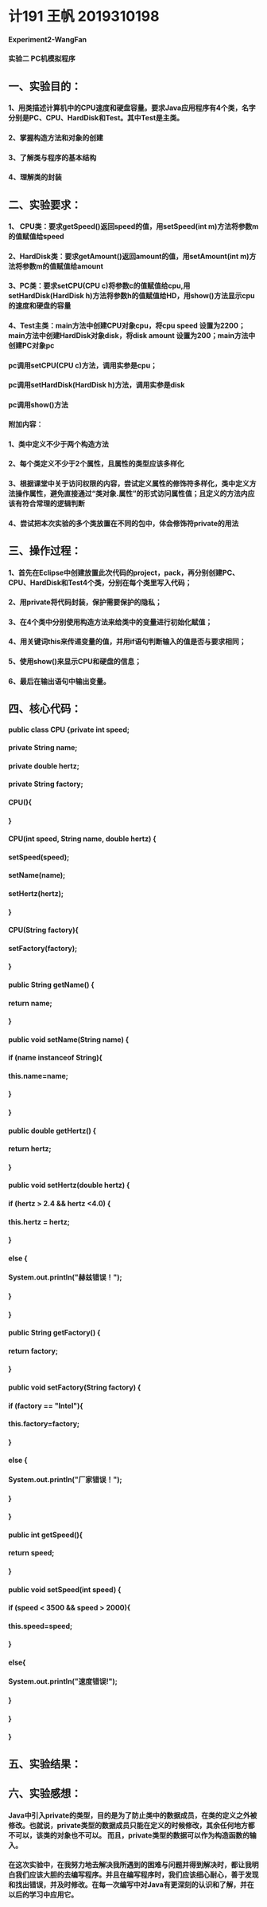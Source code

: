 # 计191 王帆 2019310198


#### Experiment2-WangFan



#### 实验二 PC机模拟程序


## 一、实验目的：

#### 1、用类描述计算机中的CPU速度和硬盘容量。要求Java应用程序有4个类，名字分别是PC、CPU、HardDisk和Test。其中Test是主类。


#### 2、掌握构造方法和对象的创建


#### 3、了解类与程序的基本结构


#### 4、理解类的封装




## 二、实验要求：


#### 1、 CPU类：要求getSpeed()返回speed的值，用setSpeed(int m)方法将参数m的值赋值给speed


#### 2、HardDisk类：要求getAmount()返回amount的值，用setAmount(int m)方法将参数m的值赋值给amount


#### 3、PC类：要求setCPU(CPU c)将参数c的值赋值给cpu,用setHardDisk(HardDisk h)方法将参数h的值赋值给HD，用show()方法显示cpu的速度和硬盘的容量


#### 4、Test主类：main方法中创建CPU对象cpu，将cpu speed 设置为2200；main方法中创建HardDisk对象disk，将disk amount 设置为200；main方法中创建PC对象pc


#### pc调用setCPU(CPU c)方法，调用实参是cpu；


#### pc调用setHardDisk(HardDisk h)方法，调用实参是disk


#### pc调用show()方法


#### 附加内容：


#### 1、类中定义不少于两个构造方法


#### 2、每个类定义不少于2个属性，且属性的类型应该多样化


#### 3、根据课堂中关于访问权限的内容，尝试定义属性的修饰符多样化，类中定义方法操作属性，避免直接通过“类对象.属性”的形式访问属性值；且定义的方法内应该有符合常理的逻辑判断


#### 4、尝试把本次实验的多个类放置在不同的包中，体会修饰符private的用法




## 三、操作过程：


#### 1、首先在Eclipse中创建放置此次代码的project，pack，再分别创建PC、CPU、HardDisk和Test4个类，分别在每个类里写入代码；


#### 2、用private将代码封装，保护需要保护的隐私；


#### 3、在4个类中分别使用构造方法来给类中的变量进行初始化赋值；


#### 4、用关键词this来传递变量的值，并用if语句判断输入的值是否与要求相同；


#### 5、使用show()来显示CPU和硬盘的信息；


#### 6、最后在输出语句中输出变量。




## 四、核心代码：
#### public class CPU {private int speed;
#### private String name;
#### private double hertz;
#### private String factory;
#### CPU(){
#### }
#### CPU(int speed, String name, double hertz) {
####     setSpeed(speed);
####     setName(name);
####     setHertz(hertz);
#### }
#### CPU(String factory){
####     setFactory(factory);
#### }
#### 
#### public String getName() {
####     return name;
#### }
#### 
#### public void setName(String name) {
####     if (name instanceof String){
####         this.name=name;
####     }
#### }
#### 
#### public double getHertz() {
####     return hertz;
#### }
#### 
#### public void setHertz(double hertz) {
####     if (hertz > 2.4 && hertz <4.0) {
####         this.hertz = hertz;
####     }
####     else {
####        System.out.println("赫兹错误！");
####     }
#### }
#### 
#### public String getFactory() {
####     return factory;
#### }
#### 
#### public void setFactory(String factory) {
####     if (factory == "Intel"){
####         this.factory=factory;
####     }
####     else {
####         System.out.println("厂家错误！");
####    }
#### 
#### }
#### public int getSpeed(){
####     return speed;
#### }
#### public void setSpeed(int speed) {
####     if (speed < 3500 && speed > 2000){
####         this.speed=speed;
####     }
####     else{
####         System.out.println("速度错误!");
####     }
#### }
#### 
#### 
#### }
## 五、实验结果：







## 六、实验感想：
#### Java中引入private的类型，目的是为了防止类中的数据成员，在类的定义之外被修改。也就说，private类型的数据成员只能在定义的时候修改，其余任何地方都不可以，该类的对象也不可以。 而且，private类型的数据可以作为构造函数的输入。
#### 在这次实验中，在我努力地去解决我所遇到的困难与问题并得到解决时，都让我明白我们应该大胆的去编写程序。并且在编写程序时，我们应该细心耐心，善于发现和找出错误，并及时修改。在每一次编写中对Java有更深刻的认识和了解，并在以后的学习中应用它。
